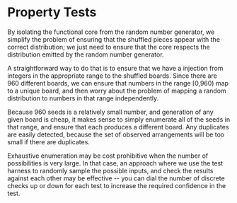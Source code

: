 # Property Tests

By isolating the functional core from the random number generator, we
simplify the problem of ensuring that the shuffled pieces appear with
the correct distribution; we just need to ensure that the core respects
the distribution emitted by the random number generator.

A straightforward way to do that is to ensure that we have a injection
from integers in the appropriate range to the shuffled boards.  Since
there are 960 different boards, we can ensure that numbers in the range
[0,960) map to a unique board, and then worry about the problem
of mapping a random distribution to numbers in that range independently.

Because 960 seeds is a relatively small number, and generation of
any given board is cheap, it makes sense to simply enumerate all
of the seeds in that range, and ensure that each produces a different
board.  Any duplicates are easily detected, because the set of observed
arrangements will be too small if there are duplicates.

Exhaustive enumeration may be cost prohibitive when the number of
possibilities is very large.  In that case, an approach where we
use the test harness to randomly sample the possible inputs, and
check the results against each other may be effective -- you can
dial the number of discrete checks up or down for each test to
increase the required confidence in the test.

